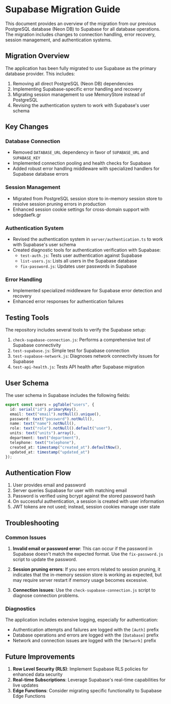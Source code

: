# Supabase Migration Guide

This document provides an overview of the migration from our previous PostgreSQL database (Neon DB) to Supabase for all database operations. The migration includes changes to connection handling, error recovery, session management, and authentication systems.

## Migration Overview

The application has been fully migrated to use Supabase as the primary database provider. This includes:

1. Removing all direct PostgreSQL (Neon DB) dependencies
2. Implementing Supabase-specific error handling and recovery
3. Migrating session management to use MemoryStore instead of PostgreSQL
4. Revising the authentication system to work with Supabase's user schema

## Key Changes

### Database Connection

- Removed `DATABASE_URL` dependency in favor of `SUPABASE_URL` and `SUPABASE_KEY`
- Implemented connection pooling and health checks for Supabase
- Added robust error handling middleware with specialized handlers for Supabase database errors

### Session Management

- Migrated from PostgreSQL session store to in-memory session store to resolve session pruning errors in production
- Enhanced session cookie settings for cross-domain support with sdegdaefk.gr

### Authentication System

- Revised the authentication system in `server/authentication.ts` to work with Supabase's user schema
- Created diagnostic tools for authentication verification with Supabase:
  - `test-auth.js`: Tests user authentication against Supabase
  - `list-users.js`: Lists all users in the Supabase database
  - `fix-password.js`: Updates user passwords in Supabase

### Error Handling

- Implemented specialized middleware for Supabase error detection and recovery
- Enhanced error responses for authentication failures

## Testing Tools

The repository includes several tools to verify the Supabase setup:

1. `check-supabase-connection.js`: Performs a comprehensive test of Supabase connectivity
2. `test-supabase.js`: Simple test for Supabase connection
3. `test-supabase-network.js`: Diagnoses network connectivity issues for Supabase
4. `test-api-health.js`: Tests API health after Supabase migration

## User Schema

The user schema in Supabase includes the following fields:

```typescript
export const users = pgTable("users", {
  id: serial("id").primaryKey(),
  email: text("email").notNull().unique(),
  password: text("password").notNull(),
  name: text("name").notNull(),
  role: text("role").notNull().default("user"),
  units: text("units").array(),
  department: text("department"),
  telephone: text("telephone"),
  created_at: timestamp("created_at").defaultNow(),
  updated_at: timestamp("updated_at")
});
```

## Authentication Flow

1. User provides email and password
2. Server queries Supabase for user with matching email
3. Password is verified using bcrypt against the stored password hash
4. On successful authentication, a session is created with user information
5. JWT tokens are not used; instead, session cookies manage user state

## Troubleshooting

### Common Issues

1. **Invalid email or password error**: This can occur if the password in Supabase doesn't match the expected format. Use the `fix-password.js` script to update the password.

2. **Session pruning errors**: If you see errors related to session pruning, it indicates that the in-memory session store is working as expected, but may require server restart if memory usage becomes excessive.

3. **Connection issues**: Use the `check-supabase-connection.js` script to diagnose connection problems.

### Diagnostics

The application includes extensive logging, especially for authentication:

- Authentication attempts and failures are logged with the `[Auth]` prefix
- Database operations and errors are logged with the `[Database]` prefix
- Network and connection issues are logged with the `[Network]` prefix

## Future Improvements

1. **Row Level Security (RLS)**: Implement Supabase RLS policies for enhanced data security
2. **Real-time Subscriptions**: Leverage Supabase's real-time capabilities for live updates
3. **Edge Functions**: Consider migrating specific functionality to Supabase Edge Functions